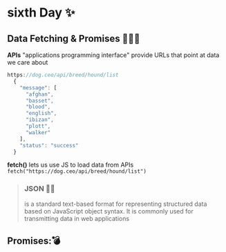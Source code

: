 # sixth Day ✨

## Data Fetching & Promises 🎯✨🎀

**APIs** "applications programming interface" provide URLs that point at data we care about
```javaScript
https://dog.ceo/api/breed/hound/list
  {
    "message": [
      "afghan",
      "basset",
      "blood",
      "english",
      "ibizan",
      "plott",
      "walker"
    ],
    "status": "success"
  }
```
**fetch()** lets us use JS to load data from APIs ` fetch("https://dog.ceo/api/breed/hound/list")`
>  ### JSON 📎🧷
> is a standard text-based format for representing structured data based on JavaScript object syntax.
>  It is commonly used for transmitting data in web applications


## Promises:💣


